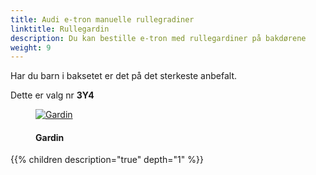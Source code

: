 ```yaml
---
title: Audi e-tron manuelle rullegradiner
linktitle: Rullegardin
description: Du kan bestille e-tron med rullegardiner på bakdørene
weight: 9
---
```

<!-- markdownlint-disable MD033 -->
Har du barn i baksetet er det på det sterkeste anbefalt.

Dette er valg nr **3Y4**

<figure>
    <a href="https://media.electrichasgoneaudi.net/multimedia/models/e-tron/interior/curtain/curtain.jpg">
        <img src="https://media.electrichasgoneaudi.net/multimedia/models/e-tron/interior/curtain/curtains.jpg"
        alt="Gardin" title="Gardin">
    </a>
    <figcaption><h4>Gardin</h4></figcaption>
</figure>

{{% children description="true" depth="1" %}}
